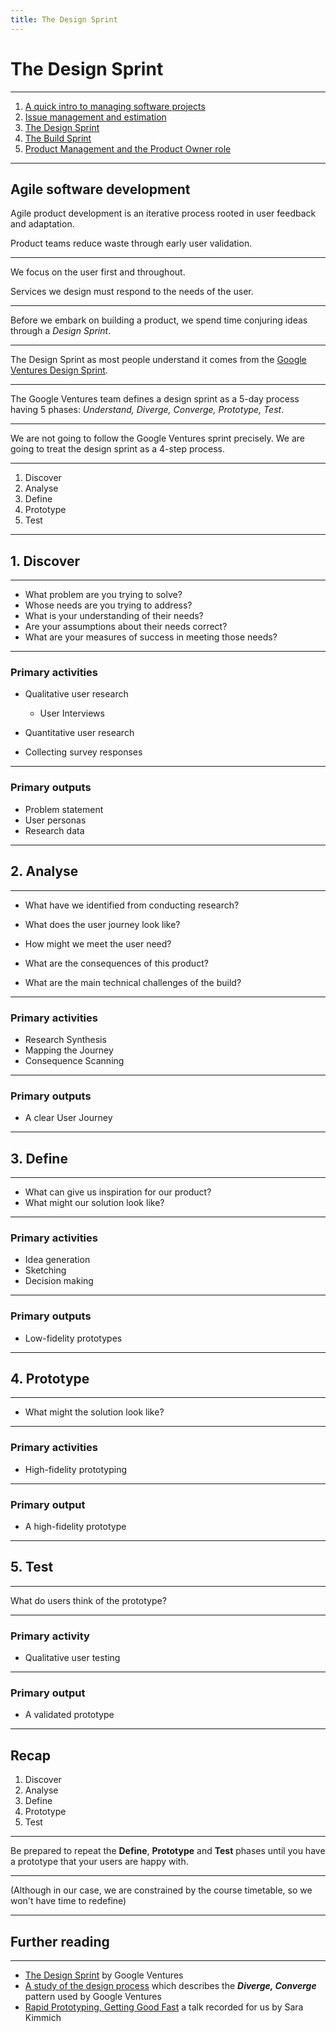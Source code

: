 ```yaml
---
title: The Design Sprint
---
```


# The Design Sprint

---

1. [A quick intro to managing software projects](../proj-mgmt)
2. [Issue management and estimation](../estimation)
3. [The Design Sprint](../design-sprint)
4. [The Build Sprint](../build-sprint)
5. [Product Management and the Product Owner role](../prod-mgmt)

---

## Agile software development

Agile product development is an iterative process rooted in user feedback and adaptation.

Product teams reduce waste through early user validation.

---

We focus on the user first and throughout.

Services we design must respond to the needs of the user.

---

Before we embark on building a product, we spend time conjuring ideas through a _Design Sprint_.

---

The Design Sprint as most people understand it comes from the [Google Ventures Design Sprint](https://www.gv.com/sprint/).

---

The Google Ventures team defines a design sprint as a 5-day process having 5 phases: _Understand, Diverge, Converge, Prototype, Test_.

---

We are not going to follow the Google Ventures sprint precisely. We are going to treat the design sprint as a 4-step process.

---

1. Discover
2. Analyse
3. Define
4. Prototype
5. Test

---

## 1. Discover

---

- What problem are you trying to solve?
- Whose needs are you trying to address?
- What is your understanding of their needs?
- Are your assumptions about their needs correct?
- What are your measures of success in meeting those needs?

---

### Primary activities

- Qualitative user research

  - User Interviews

- Quantitative user research

- Collecting survey responses

---

### Primary outputs

- Problem statement
- User personas
- Research data

---

## 2. Analyse

---

- What have we identified from conducting research?

- What does the user journey look like?

- How might we meet the user need?

- What are the consequences of this product?

- What are the main technical challenges of the build?

---

### Primary activities

- Research Synthesis
- Mapping the Journey
- Consequence Scanning

---

### Primary outputs

- A clear User Journey

---

## 3. Define

---

- What can give us inspiration for our product?
- What might our solution look like?

---

### Primary activities

- Idea generation
- Sketching
- Decision making

---

### Primary outputs

- Low-fidelity prototypes

---

## 4. Prototype

---

- What might the solution look like?

---

### Primary activities

- High-fidelity prototyping

---

### Primary output

- A high-fidelity prototype

---

## 5. Test

---

What do users think of the prototype?

---

### Primary activity

- Qualitative user testing

---

### Primary output

- A validated prototype

---

## Recap

1. Discover
2. Analyse
3. Define
4. Prototype
5. Test

---

Be prepared to repeat the **Define**, **Prototype** and **Test** phases until you have a prototype that your users are happy with.

---

(Although in our case, we are constrained by the course timetable, so we won't have time to redefine)

---

## Further reading

---

- [The Design Sprint](https://www.gv.com/sprint/) by Google Ventures
- [A study of the design process](<https://www.designcouncil.org.uk/sites/default/files/asset/document/ElevenLessons_Design_Council%20(2).pdf>) which describes the **_Diverge, Converge_** pattern used by Google Ventures
- [Rapid Prototyping, Getting Good Fast](https://vimeo.com/374139411) a talk recorded for us by Sara Kimmich
